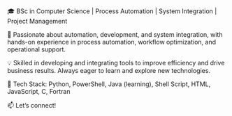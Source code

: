 🎓 BSc in Computer Science | Process Automation | System Integration | Project Management

🚀 Passionate about automation, development, and system integration, with hands-on experience in process automation, workflow optimization, and operational support.

💡 Skilled in developing and integrating tools to improve efficiency and drive business results. Always eager to learn and explore new technologies.

🔧 Tech Stack: Python, PowerShell, Java (learning), Shell Script, HTML, JavaScript, C, Fortran

📫 Let’s connect!
